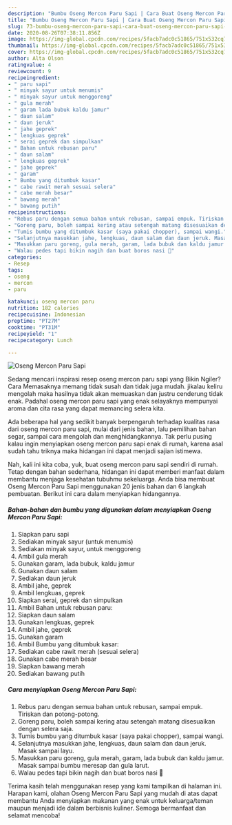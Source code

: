 ```yaml
---
description: "Bumbu Oseng Mercon Paru Sapi | Cara Buat Oseng Mercon Paru Sapi Yang Sedap"
title: "Bumbu Oseng Mercon Paru Sapi | Cara Buat Oseng Mercon Paru Sapi Yang Sedap"
slug: 73-bumbu-oseng-mercon-paru-sapi-cara-buat-oseng-mercon-paru-sapi-yang-sedap
date: 2020-08-26T07:38:11.856Z
image: https://img-global.cpcdn.com/recipes/5facb7adc0c51865/751x532cq70/oseng-mercon-paru-sapi-foto-resep-utama.jpg
thumbnail: https://img-global.cpcdn.com/recipes/5facb7adc0c51865/751x532cq70/oseng-mercon-paru-sapi-foto-resep-utama.jpg
cover: https://img-global.cpcdn.com/recipes/5facb7adc0c51865/751x532cq70/oseng-mercon-paru-sapi-foto-resep-utama.jpg
author: Alta Olson
ratingvalue: 4
reviewcount: 9
recipeingredient:
- " paru sapi"
- " minyak sayur untuk menumis"
- " minyak sayur untuk menggoreng"
- " gula merah"
- " garam lada bubuk kaldu jamur"
- " daun salam"
- " daun jeruk"
- " jahe geprek"
- " lengkuas geprek"
- " serai geprek dan simpulkan"
- " Bahan untuk rebusan paru"
- " daun salam"
- " lengkuas geprek"
- " jahe geprek"
- " garam"
- " Bumbu yang ditumbuk kasar"
- " cabe rawit merah sesuai selera"
- " cabe merah besar"
- " bawang merah"
- " bawang putih"
recipeinstructions:
- "Rebus paru dengan semua bahan untuk rebusan, sampai empuk. Tiriskan dan potong-potong."
- "Goreng paru, boleh sampai kering atau setengah matang disesuaikan dengan selera saja."
- "Tumis bumbu yang ditumbuk kasar (saya pakai chopper), sampai wangi."
- "Selanjutnya masukkan jahe, lengkuas, daun salam dan daun jeruk. Masak sampai layu."
- "Masukkan paru goreng, gula merah, garam, lada bubuk dan kaldu jamur. Masak sampai bumbu meresap dan gula larut."
- "Walau pedes tapi bikin nagih dan buat boros nasi 🤭"
categories:
- Resep
tags:
- oseng
- mercon
- paru

katakunci: oseng mercon paru 
nutrition: 182 calories
recipecuisine: Indonesian
preptime: "PT27M"
cooktime: "PT31M"
recipeyield: "1"
recipecategory: Lunch

---
```



![Oseng Mercon Paru Sapi](https://img-global.cpcdn.com/recipes/5facb7adc0c51865/751x532cq70/oseng-mercon-paru-sapi-foto-resep-utama.jpg)

Sedang mencari inspirasi resep oseng mercon paru sapi yang Bikin Ngiler? Cara Memasaknya memang tidak susah dan tidak juga mudah. jikalau keliru mengolah maka hasilnya tidak akan memuaskan dan justru cenderung tidak enak. Padahal oseng mercon paru sapi yang enak selayaknya mempunyai aroma dan cita rasa yang dapat memancing selera kita.

Ada beberapa hal yang sedikit banyak berpengaruh terhadap kualitas rasa dari oseng mercon paru sapi, mulai dari jenis bahan, lalu pemilihan bahan segar, sampai cara mengolah dan menghidangkannya. Tak perlu pusing kalau ingin menyiapkan oseng mercon paru sapi enak di rumah, karena asal sudah tahu triknya maka hidangan ini dapat menjadi sajian istimewa.




Nah, kali ini kita coba, yuk, buat oseng mercon paru sapi sendiri di rumah. Tetap dengan bahan sederhana, hidangan ini dapat memberi manfaat dalam membantu menjaga kesehatan tubuhmu sekeluarga. Anda bisa membuat Oseng Mercon Paru Sapi menggunakan 20 jenis bahan dan 6 langkah pembuatan. Berikut ini cara dalam menyiapkan hidangannya.

<!--inarticleads1-->

##### Bahan-bahan dan bumbu yang digunakan dalam menyiapkan Oseng Mercon Paru Sapi:

1. Siapkan  paru sapi
1. Sediakan  minyak sayur (untuk menumis)
1. Sediakan  minyak sayur, untuk menggoreng
1. Ambil  gula merah
1. Gunakan  garam, lada bubuk, kaldu jamur
1. Gunakan  daun salam
1. Sediakan  daun jeruk
1. Ambil  jahe, geprek
1. Ambil  lengkuas, geprek
1. Siapkan  serai, geprek dan simpulkan
1. Ambil  Bahan untuk rebusan paru:
1. Siapkan  daun salam
1. Gunakan  lengkuas, geprek
1. Ambil  jahe, geprek
1. Gunakan  garam
1. Ambil  Bumbu yang ditumbuk kasar:
1. Sediakan  cabe rawit merah (sesuai selera)
1. Gunakan  cabe merah besar
1. Siapkan  bawang merah
1. Sediakan  bawang putih




<!--inarticleads2-->

##### Cara menyiapkan Oseng Mercon Paru Sapi:

1. Rebus paru dengan semua bahan untuk rebusan, sampai empuk. Tiriskan dan potong-potong.
1. Goreng paru, boleh sampai kering atau setengah matang disesuaikan dengan selera saja.
1. Tumis bumbu yang ditumbuk kasar (saya pakai chopper), sampai wangi.
1. Selanjutnya masukkan jahe, lengkuas, daun salam dan daun jeruk. Masak sampai layu.
1. Masukkan paru goreng, gula merah, garam, lada bubuk dan kaldu jamur. Masak sampai bumbu meresap dan gula larut.
1. Walau pedes tapi bikin nagih dan buat boros nasi 🤭




Terima kasih telah menggunakan resep yang kami tampilkan di halaman ini. Harapan kami, olahan Oseng Mercon Paru Sapi yang mudah di atas dapat membantu Anda menyiapkan makanan yang enak untuk keluarga/teman maupun menjadi ide dalam berbisnis kuliner. Semoga bermanfaat dan selamat mencoba!
